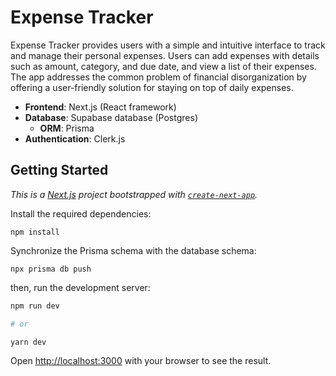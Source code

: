 # Expense Tracker
Expense Tracker provides users with a simple and intuitive interface to track and manage their personal expenses. Users can add expenses with details such as amount, category, and due date, and view a list of their expenses. The app addresses the common problem of financial disorganization by offering a user-friendly solution for staying on top of daily expenses.

- **Frontend**: Next.js (React framework)
- **Database**: Supabase database (Postgres)
  - **ORM**: Prisma
- **Authentication**: Clerk.js


## Getting Started

_This is a [Next.js](https://nextjs.org) project bootstrapped with [`create-next-app`](https://nextjs.org/docs/app/api-reference/cli/create-next-app)._

Install the required dependencies:

```
npm install
```


Synchronize the Prisma schema with the database schema:

```
npx prisma db push
```



then, run the development server:

```bash
npm run dev

# or

yarn dev
```

Open [http://localhost:3000](http://localhost:3000) with your browser to see the result.
